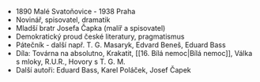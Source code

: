 - 1890 Malé Svatoňovice - 1938 Praha
- Novinář, spisovatel, dramatik
- Mladší bratr Josefa Čapka (malíř a spisovatel)
- Demokratický proud české literatury, pragmatismus
- Pátečník - další např. T. G. Masaryk, Edvard Beneš, Eduard Bass
- Díla: Továrna na absolutno, Krakatit, [[16. Bílá nemoc|Bílá nemoc]], Válka s mloky, R.U.R., Hovory s T. G. M.
- Další autoři: Eduard Bass, Karel Poláček, Josef Čapek